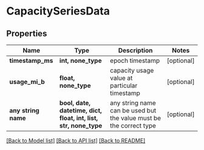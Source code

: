 # CapacitySeriesData


## Properties
Name | Type | Description | Notes
------------ | ------------- | ------------- | -------------
**timestamp_ms** | **int, none_type** | epoch timestamp | [optional] 
**usage_mi_b** | **float, none_type** | capacity usage value at particular timestamp | [optional] 
**any string name** | **bool, date, datetime, dict, float, int, list, str, none_type** | any string name can be used but the value must be the correct type | [optional]

[[Back to Model list]](../README.md#documentation-for-models) [[Back to API list]](../README.md#documentation-for-api-endpoints) [[Back to README]](../README.md)


